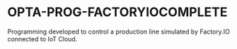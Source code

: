 # OPTA-PROG-FACTORYIOCOMPLETE
Programming developed to control a production line simulated by Factory.IO connected to IoT Cloud.
